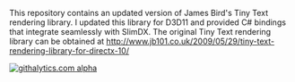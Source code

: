 This repository contains an updated version of James Bird's Tiny Text rendering library. I updated this library for D3D11 and provided C# bindings that integrate seamlessly with SlimDX. The original Tiny Text rendering library can be obtained at http://www.jb101.co.uk/2009/05/29/tiny-text-rendering-library-for-directx-10/

[![githalytics.com alpha](https://cruel-carlota.gopagoda.com/df3aaf1c61a7dfc3e6923bd3c0b441e0 "githalytics.com")](http://githalytics.com/mroberts3000/TinyTextD3D11)
